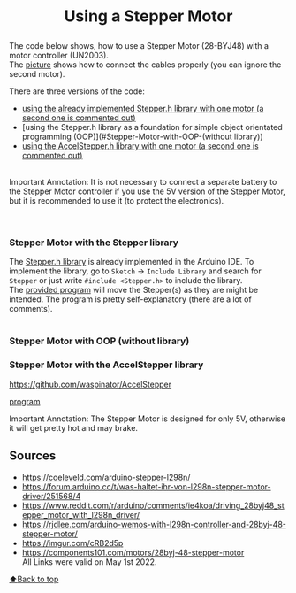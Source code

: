 # <p align="center"><b>Using a Stepper Motor</b></p>
The code below shows, how to use a Stepper Motor (28-BYJ48) with a motor controller (UN2003).  
The [picture](../../circuit.png "Circuit") shows how to connect the cables properly (you can ignore the second motor).  

There are three versions of the code:
* [using the already implemented Stepper.h library with one motor (a second one is commented out)](#Stepper-Motor-with-the-Stepper-library)
* [using the Stepper.h library as a foundation for simple object orientated programming (OOP)](#Stepper-Motor-with-OOP-(without library))
* [using the AccelStepper.h library with one motor (a second one is commented out)](#Stepper-Motor-with-the-AccelStepper-library)
</br>
Important Annotation: It is not necessary to connect a separate battery to the Stepper Motor controller if you use the 5V version of the Stepper Motor, but it is recommended to use it (to protect the electronics).  
</br>  
</br>
</br>

### <p align="left">Stepper Motor with the Stepper library</p>
The [Stepper.h library](https://github.com/arduino-libraries/Stepper) is already implemented in the Arduino IDE. To implement the library, go to ```Sketch``` -> ```Include Library``` and search for ```Stepper``` or just write ```#include <Stepper.h>``` to include the library.  
The [provided program](../../tree/main/simple-stepper-control) will move the Stepper(s) as they are might be intended. The program is pretty self-explanatory (there are a lot of comments).  
</br>

### <p align="left">Stepper Motor with OOP (without library)</p>


### <p align="left">Stepper Motor with the AccelStepper library</p>

https://github.com/waspinator/AccelStepper

[program](../../tree/main/stepper-motor)

Important Annotation: The Stepper Motor is designed for only 5V, otherwise it will get pretty hot and may brake. 

## Sources
* https://coeleveld.com/arduino-stepper-l298n/
* https://forum.arduino.cc/t/was-haltet-ihr-von-l298n-stepper-motor-driver/251568/4
* https://www.reddit.com/r/arduino/comments/ie4koa/driving_28byj48_stepper_motor_with_l298n_driver/
* https://rjdlee.com/arduino-wemos-with-l298n-controller-and-28byj-48-stepper-motor/
* https://imgur.com/cRB2d5p
* https://components101.com/motors/28byj-48-stepper-motor  
All Links were valid on May 1st 2022.

[:arrow_up:Back to top](#Using-a-stepper-motor)
